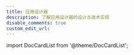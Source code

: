```yaml
---
title: 应用设计器
description: 了解应用设计器的设计与技术实现
disable_comments: true
custom_edit_url:
---
```


import DocCardList from '@theme/DocCardList';

<DocCardList />
